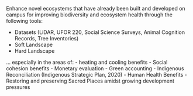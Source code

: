  Enhance novel ecosystems that have already been built and developed on campus for improving biodiversity and ecosystem health through the following tools:
 - Datasets (LiDAR, UFOR 220, Social Science Surveys, Animal Cognition Records, Tree Inventories)
 - Soft Landscape
 - Hard Landscape
 
... especially in the areas of:
	- heating and cooling benefits
	- Social cohesion benefits
	- Monetary evaluation
	- Green accounting
	- Indigenous Reconciliation (Indigenous Strategic Plan, 2020)
	- Human Health Benefits
	- Restoring and preserving Sacred Places amidst growing development pressures

